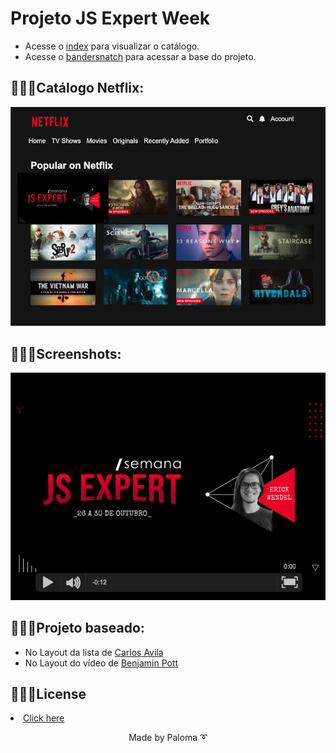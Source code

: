 # Projeto JS Expert Week

- Acesse o [index](./public/index/index.html) para visualizar o catálogo.
- Acesse o [bandersnatch](./public/bandersnatch/index.html) para acessar a base do projeto.

## 👩🏽‍💻Catálogo Netflix:

![titulos](./prints/titulos.png)

## 👩🏽‍💻Screenshots:

![titulos](./prints/demo.png)

## 👩🏽‍💻Projeto baseado:

- No Layout da lista de [Carlos Avila
](https://codepen.io/cb2307/pen/XYxyeY)
- No Layout do vídeo de [Benjamin Pott](https://codepen.io/benjipott/pen/JELELN)

## 👩🏽‍💻License

 <li><a href=https://github.com/palomavila/js-expert/blob/main/LICENSE">Click here</a></li>

<p align="center">Made by Paloma ➰</p>

